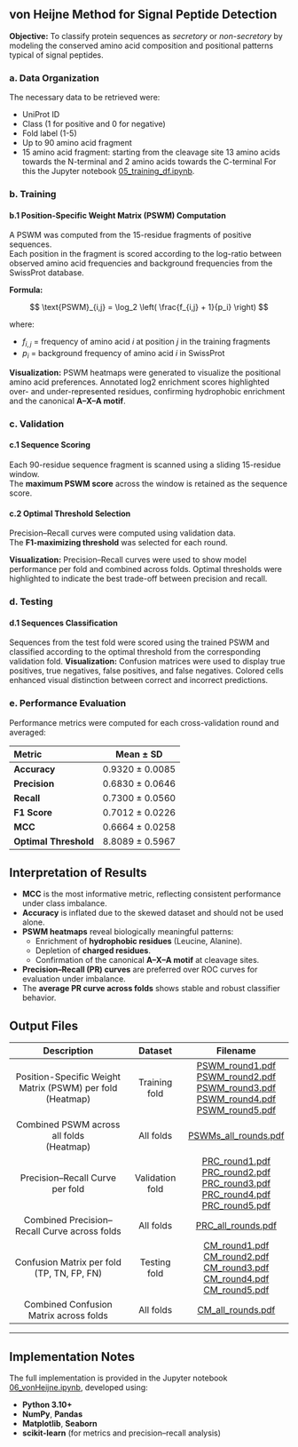 ## von Heijne Method for Signal Peptide Detection
**Objective:** To classify protein sequences as *secretory* or *non-secretory* by modeling the conserved amino acid composition and positional patterns typical of signal peptides.

### a. Data Organization
The necessary data to be retrieved were: 
- UniProt ID
- Class (1 for positive and 0 for negative)
- Fold label (1-5)
- Up to 90 amino acid fragment
- 15 amino acid fragment: starting from the cleavage site 13 amino acids towards the N-terminal and 2 amino acids towards the C-terminal
For this the Jupyter notebook [05_training_df.ipynb](./scripts/05_training_df.ipynb).

### b. Training
#### b.1 Position-Specific Weight Matrix (PSWM) Computation
A PSWM was computed from the 15-residue fragments of positive sequences.  
Each position in the fragment is scored according to the log-ratio between observed amino acid frequencies and background frequencies from the SwissProt database.

**Formula:**

$$
\text{PSWM}_{i,j} = \log_2 \left( \frac{f_{i,j} + 1}{p_i} \right)
$$

where:  
- $f_{i,j}$ = frequency of amino acid $i$ at position $j$ in the training fragments  
- $p_i$ = background frequency of amino acid $i$ in SwissProt

**Visualization:** PSWM heatmaps were generated to visualize the positional amino acid preferences. Annotated log2 enrichment scores highlighted over- and under-represented residues, confirming hydrophobic enrichment and the canonical **A–X–A motif**.

### c. Validation
#### c.1 Sequence Scoring
Each 90-residue sequence fragment is scanned using a sliding 15-residue window.  
The **maximum PSWM score** across the window is retained as the sequence score.

#### c.2 Optimal Threshold Selection
Precision–Recall curves were computed using validation data.  
The **F1-maximizing threshold** was selected for each round.

**Visualization:** Precision–Recall curves were used to show model performance per fold and combined across folds. Optimal thresholds were highlighted to indicate the best trade-off between precision and recall.

### d. Testing
#### d.1 Sequences Classification
Sequences from the test fold were scored using the trained PSWM and classified according to the optimal threshold from the corresponding validation fold.
**Visualization:** Confusion matrices were used to display true positives, true negatives, false positives, and false negatives. Colored cells enhanced visual distinction between correct and incorrect predictions.

### e. Performance Evaluation
Performance metrics were computed for each cross-validation round and averaged:

| Metric | Mean ± SD |
|:--|:--:|
| **Accuracy** | 0.9320 ± 0.0085 |
| **Precision** | 0.6830 ± 0.0646 |
| **Recall** | 0.7300 ± 0.0560 |
| **F1 Score** | 0.7012 ± 0.0226 |
| **MCC** | 0.6664 ± 0.0258 |
| **Optimal Threshold** | 8.8089 ± 0.5967 |

## Interpretation of Results
- **MCC** is the most informative metric, reflecting consistent performance under class imbalance.  
- **Accuracy** is inflated due to the skewed dataset and should not be used alone.  
- **PSWM heatmaps** reveal biologically meaningful patterns:  
  - Enrichment of **hydrophobic residues** (Leucine, Alanine).  
  - Depletion of **charged residues**.  
  - Confirmation of the canonical **A–X–A motif** at cleavage sites.  
- **Precision–Recall (PR) curves** are preferred over ROC curves for evaluation under imbalance.  
- The **average PR curve across folds** shows stable and robust classifier behavior.

## Output Files

| Description| Dataset | Filename |
|:-------------------------:|:-------:|:--------:|
| Position-Specific Weight Matrix (PSWM) per fold <br> (Heatmap) | Training fold | [PSWM_round1.pdf](./visualization/PSWM_round1.pdf) <br> [PSWM_round2.pdf](./visualization/PSWM_round2.pdf) <br> [PSWM_round3.pdf](./visualization/PSWM_round3.pdf) <br> [PSWM_round4.pdf](./visualization/PSWM_round4.pdf) <br> [PSWM_round5.pdf](./visualization/PSWM_round5.pdf) |
| Combined PSWM across all folds <br> (Heatmap) | All folds | [PSWMs_all_rounds.pdf](./visualization/PSWMs_all_rounds.pdf) |
| Precision–Recall Curve per fold | Validation fold | [PRC_round1.pdf](./visualization/PRC_round1.pdf) <br> [PRC_round2.pdf](./visualization/PRC_round2.pdf) <br> [PRC_round3.pdf](./visualization/PRC_round3.pdf) <br> [PRC_round4.pdf](./visualization/PRC_round4.pdf) <br> [PRC_round5.pdf](./visualization/PRC_round5.pdf) |
| Combined Precision–Recall Curve across folds | All folds | [PRC_all_rounds.pdf](./visualization/PRC_all_rounds.pdf) |
| Confusion Matrix per fold <br> (TP, TN, FP, FN) | Testing fold | [CM_round1.pdf](./visualization/CM_round1.pdf) <br> [CM_round2.pdf](./visualization/CM_round2.pdf) <br> [CM_round3.pdf](./visualization/CM_round3.pdf) <br> [CM_round4.pdf](./visualization/CM_round4.pdf) <br> [CM_round5.pdf](./visualization/CM_round5.pdf) |
| Combined Confusion Matrix across folds | All folds | [CM_all_rounds.pdf](./visualization/CM_all_rounds.pdf) |

---

## Implementation Notes

The full implementation is provided in the Jupyter notebook [06_vonHeijne.ipynb](./scripts/06_vonHeijne.ipynb), developed using:
- **Python 3.10+**
- **NumPy**, **Pandas**
- **Matplotlib**, **Seaborn**
- **scikit-learn** (for metrics and precision–recall analysis)
